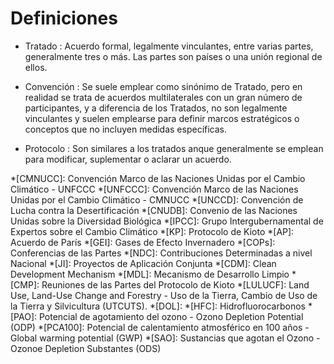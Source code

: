 # Definiciones
- Tratado
: Acuerdo formal, legalmente vinculantes, entre varias partes, generalmente tres o más. Las partes son países o una unión regional de ellos.

- Convención
: Se suele emplear como sinónimo de Tratado, pero en realidad se trata de acuerdos multilaterales con un gran número de participantes, y a diferencia de los Tratados, no son legalmente vinculantes y suelen emplearse para definir marcos estratégicos o conceptos que no incluyen medidas específicas.

- Protocolo
: Son similares a los tratados anque generalmente se emplean para modificar, suplementar o aclarar un acuerdo.


*[CMNUCC]: Convención Marco de las Naciones Unidas por el Cambio Climático - UNFCCC
*[UNFCCC]: Convención Marco de las Naciones Unidas por el Cambio Climático - CMNUCC
*[UNCCD]: Convención de Lucha contra la Desertificación
*[CNUDB]: Convenio de las Naciones Unidas sobre la Diversidad Biológica
*[IPCC]: Grupo Intergubernamental de Expertos sobre el Cambio Climático
*[KP]: Protocolo de Kioto
*[AP]: Acuerdo de París
*[GEI]: Gases de Efecto Invernadero
*[COPs]: Conferencias de las Partes
*[NDC]: Contribuciones Determinadas a nivel Nacional
*[JI]: Proyectos de Aplicación Conjunta
*[CDM]: Clean Development Mechanism
*[MDL]: Mecanismo de Desarrollo Limpio
*[CMP]: Reuniones de las Partes del Protocolo de Kioto
*[LULUCF]: Land Use, Land-Use Change and Forestry - Uso de la Tierra, Cambio de Uso de la Tierra y Silvicultura (UTCUTS).
*[DOL]: 
*[HFC]: Hidrofluorocarbonos
*[PAO]: Potencial de agotamiento del ozono - Ozono Depletion Potential (ODP)
*[PCA100]: Potencial de calentamiento atmosférico en 100 años - Global warming potential (GWP)
*[SAO]: Sustancias que agotan el Ozono - Ozonoe Depletion Substantes (ODS)